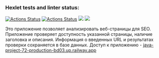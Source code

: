 ### Hexlet tests and linter status:
[![Actions Status](https://github.com/MaryKom/java-project-72/workflows/Java%20CI/badge.svg)](https://github.com/MaryKom/java-project-72/actions)
[![Actions Status](https://github.com/MaryKom/java-project-72/workflows/hexlet-check/badge.svg)](https://github.com/MaryKom/java-project-72/actions)
<a href="https://codeclimate.com/github/MaryKom/java-project-72/maintainability"><img src="https://api.codeclimate.com/v1/badges/8841c95cee9bac069e0c/maintainability" /></a>
<a href="https://codeclimate.com/github/MaryKom/java-project-72/test_coverage"><img src="https://api.codeclimate.com/v1/badges/8841c95cee9bac069e0c/test_coverage" /></a>

Это приложение позволяет анализировать веб-страницы для SEO. Приложение проверяет доступность указанной страницы, наличие заголовка и описания. Информация о введенных URL и результатах проверки сохраняется в базе данных. Доступ к приложению - [java-project-72-production-bd03.up.railway.app](https://java-page-analyzer-ru.hexlet.app/)
